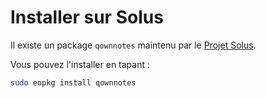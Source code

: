 # Installer sur Solus

Il existe un package `qownnotes` maintenu par le [Projet Solus](https://getsol.us/).

Vous pouvez l'installer en tapant :

```bash
sudo eopkg install qownnotes
```
